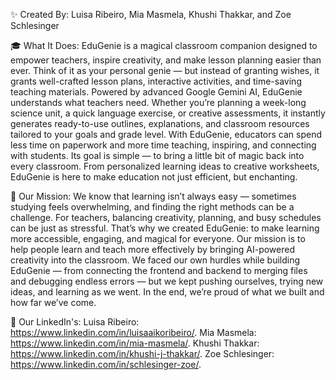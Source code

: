 ✨ Created By:
  Luisa Ribeiro, Mia Masmela, Khushi Thakkar, and Zoe Schlesinger
  
🎓 What It Does: 
  EduGenie is a magical classroom companion designed to empower teachers, inspire creativity, and make lesson planning easier than ever. Think of it as your personal genie — but instead of granting wishes, it grants well-crafted lesson plans, interactive activities, and time-saving teaching materials.
  Powered by advanced Google Gemini AI, EduGenie understands what teachers need. Whether you’re planning a week-long science unit, a quick language exercise, or creative assessments, it instantly generates ready-to-use outlines, explanations, and classroom resources tailored to your goals and grade level. 
  With EduGenie, educators can spend less time on paperwork and more time teaching, inspiring, and connecting with students. Its goal is simple — to bring a little bit of magic back into every classroom. From personalized learning ideas to creative worksheets, EduGenie is here to make education not just efficient, but enchanting.

  
🌟 Our Mission: 
  We know that learning isn’t always easy — sometimes studying feels overwhelming, and finding the right methods can be a challenge. For teachers, balancing creativity, planning, and busy schedules can be just as stressful. That’s why we created EduGenie: to make learning more accessible, engaging, and magical for everyone.
  Our mission is to help people learn and teach more effectively by bringing AI-powered creativity into the classroom. We faced our own hurdles while building EduGenie — from connecting the frontend and backend to merging files and debugging endless errors — but we kept pushing ourselves, trying new ideas, and learning as we went. In the end, we’re proud of what we built and how far we’ve come.

📜 Our LinkedIn's:
  Luisa Ribeiro: https://www.linkedin.com/in/luisaaikoribeiro/.
  Mia Masmela: https://www.linkedin.com/in/mia-masmela/.
  Khushi Thakkar: https://www.linkedin.com/in/khushi-j-thakkar/.
  Zoe Schlesinger: https://www.linkedin.com/in/schlesinger-zoe/.
